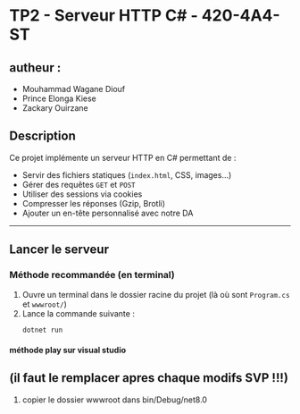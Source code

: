 # TP2 - Serveur HTTP C# - 420-4A4-ST

## autheur :
- Mouhammad Wagane Diouf
- Prince Elonga Kiese
- Zackary Ouirzane

## Description

Ce projet implémente un serveur HTTP en C# permettant de :
- Servir des fichiers statiques (`index.html`, CSS, images…)
- Gérer des requêtes `GET` et `POST`
- Utiliser des sessions via cookies
- Compresser les réponses (Gzip, Brotli)
- Ajouter un en-tête personnalisé avec notre DA

---

##  Lancer le serveur

### Méthode recommandée (en terminal)

1. Ouvre un terminal dans le dossier racine du projet (là où sont `Program.cs` et `wwwroot/`)
2. Lance la commande suivante :
   ```bash
   dotnet run


#### méthode play sur visual studio 
## (il faut le remplacer apres chaque modifs SVP !!!)
1. copier le dossier wwwroot dans bin/Debug/net8.0


